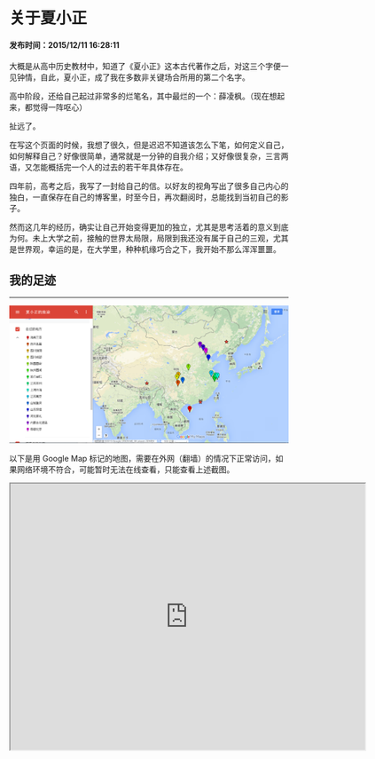 关于夏小正
===

#### 发布时间：2015/12/11 16:28:11 

大概是从高中历史教材中，知道了《夏小正》这本古代著作之后，对这三个字便一见钟情，自此，夏小正，成了我在多数非关键场合所用的第二个名字。

高中阶段，还给自己起过非常多的烂笔名，其中最烂的一个：薛凌枫。（现在想起来，都觉得一阵呕心）

扯远了。

在写这个页面的时候，我想了很久，但是迟迟不知道该怎么下笔，如何定义自己，如何解释自己？好像很简单，通常就是一分钟的自我介绍；又好像很复杂，三言两语，又怎能概括完一个人的过去的若干年具体存在。

四年前，高考之后，我写了一封给自己的信。以好友的视角写出了很多自己内心的独白，一直保存在自己的博客里，时至今日，再次翻阅时，总能找到当初自己的影子。

然而这几年的经历，确实让自己开始变得更加的独立，尤其是思考活着的意义到底为何。未上大学之前，接触的世界太局限，局限到我还没有属于自己的三观，尤其是世界观，幸运的是，在大学里，种种机缘巧合之下，我开始不那么浑浑噩噩。

## 我的足迹

----------
![maps](imgs/maps.png)

以下是用 Google Map 标记的地图，需要在外网（翻墙）的情况下正常访问，如果网络环境不符合，可能暂时无法在线查看，只能查看上述截图。

<iframe src="https://www.google.com/maps/d/embed?mid=zlNz1rKMs8_E.kEQtRi8DB-v0" width="640" height="480"></iframe>